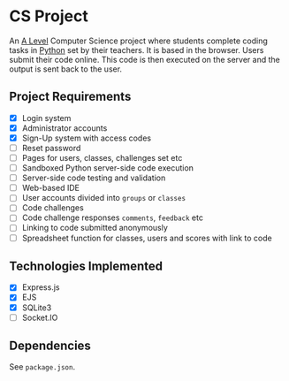 # CS Project
An [A Level][alevel] Computer Science project where students complete coding tasks in [Python][python] set by their teachers. It is based in the browser. Users submit their code online. This code is then executed on the server and the output is sent back to the user.

## Project Requirements
- [x] Login system
- [x] Administrator accounts
- [x] Sign-Up system with access codes
- [ ] Reset password
- [ ] Pages for users, classes, challenges set etc
- [ ] Sandboxed Python server-side code execution
- [ ] Server-side code testing and validation
- [ ] Web-based IDE
- [ ] User accounts divided into `groups` or `classes`
- [ ] Code challenges
- [ ] Code challenge responses `comments`, `feedback` etc
- [ ] Linking to code submitted anonymously
- [ ] Spreadsheet function for classes, users and scores with link to code

## Technologies Implemented
- [x] Express.js
- [x] EJS
- [x] SQLite3
- [ ] Socket.IO

## Dependencies
See `package.json`.

[alevel]: https://en.wikipedia.org/wiki/GCE_Advanced_Level
[python]: https://www.python.org/
